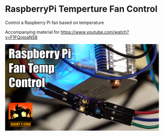 # RaspberryPi Temperture Fan Control
Control a Raspberry Pi fan based on temperature

Accompanying material for https://www.youtube.com/watch?v=F1FQojoaNS8

![image](temp.jpg)
